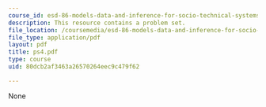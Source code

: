 ```yaml
---
course_id: esd-86-models-data-and-inference-for-socio-technical-systems-spring-2007
description: This resource contains a problem set.
file_location: /coursemedia/esd-86-models-data-and-inference-for-socio-technical-systems-spring-2007/80dcb2af3463a26570264eec9c479f62_ps4.pdf
file_type: application/pdf
layout: pdf
title: ps4.pdf
type: course
uid: 80dcb2af3463a26570264eec9c479f62

---
```

None